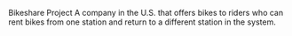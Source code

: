  Bikeshare Project
A company in the U.S. that offers bikes to riders who can rent bikes from one station and return to a different station in the system.
